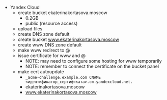 - Yandex Cloud
  - create bucket ekaterinakortasova.moscow
    - 0.2GB
    - public (resource access)
  - upload files
  - create DNS zone default
  - create bucket www.ekaterinakortasova.moscow
  - create www DNS zone default
  - make www redirect to @
  - issue certificate for www and @
    - NOTE: may need to configure some hosting for www temporarily
    - NOTE: remember to connect the certificate on the bucket panel
  - make cert autoupdate
    - `_acme-challenge.example.com CNAME <идентификатор_сертификата>.cm.yandexcloud.net.`
    - ekaterinakortasova.moscow
    - www.ekaterinakortasova.moscow
